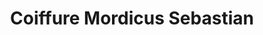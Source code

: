 ---
title: "Coiffure Mordicus Sebastian"
url: /montreal/coiffure-mordicus-sebastian/
shop: hairdresser
---